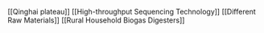 [[Qinghai plateau]]
[[High-throughput Sequencing Technology]]
[[Different Raw Materials]]
[[Rural Household Biogas Digesters]]
